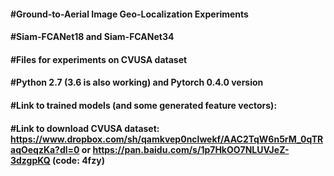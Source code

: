 #### #Ground-to-Aerial Image Geo-Localization Experiments
#### #Siam-FCANet18 and Siam-FCANet34
#### #Files for experiments on CVUSA dataset
#### #Python 2.7 (3.6 is also working) and Pytorch 0.4.0 version
#### #Link to trained models (and some generated feature vectors): 
#### #Link to download CVUSA dataset: https://www.dropbox.com/sh/qamkvep0nclwekf/AAC2TqW6n5rM_0qTRaqOeqzKa?dl=0 or https://pan.baidu.com/s/1p7HkOO7NLUVJeZ-3dzgpKQ (code: 4fzy)
